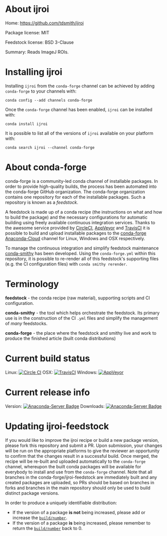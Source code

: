 About ijroi
===========

Home: https://github.com/tdsmith/ijroi

Package license: MIT

Feedstock license: BSD 3-Clause

Summary: Reads ImageJ ROIs.



Installing ijroi
================

Installing `ijroi` from the `conda-forge` channel can be achieved by adding `conda-forge` to your channels with:

```
conda config --add channels conda-forge
```

Once the `conda-forge` channel has been enabled, `ijroi` can be installed with:

```
conda install ijroi
```

It is possible to list all of the versions of `ijroi` available on your platform with:

```
conda search ijroi --channel conda-forge
```



About conda-forge
=================

conda-forge is a community-led conda channel of installable packages.
In order to provide high-quality builds, the process has been automated into the
conda-forge GitHub organization. The conda-forge organization contains one repository
for each of the installable packages. Such a repository is known as a *feedstock*.

A feedstock is made up of a conda recipe (the instructions on what and how to build
the package) and the necessary configurations for automatic building using freely
available continuous integration services. Thanks to the awesome service provided by
[CircleCI](https://circleci.com/), [AppVeyor](http://www.appveyor.com/)
and [TravisCI](https://travis-ci.org/) it is possible to build and upload installable
packages to the [conda-forge](https://anaconda.org/conda-forge)
[Anaconda-Cloud](http://docs.anaconda.org/) channel for Linux, Windows and OSX respectively.

To manage the continuous integration and simplify feedstock maintenance
[conda-smithy](http://github.com/conda-forge/conda-smithy) has been developed.
Using the ``conda-forge.yml`` within this repository, it is possible to re-render all of
this feedstock's supporting files (e.g. the CI configuration files) with ``conda smithy rerender``.


Terminology
===========

**feedstock** - the conda recipe (raw material), supporting scripts and CI configuration.

**conda-smithy** - the tool which helps orchestrate the feedstock.
                   Its primary use is in the construction of the CI ``.yml`` files
                   and simplify the management of *many* feedstocks.

**conda-forge** - the place where the feedstock and smithy live and work to
                  produce the finished article (built conda distributions)

Current build status
====================

Linux: [![Circle CI](https://circleci.com/gh/conda-forge/ijroi-feedstock.svg?style=shield)](https://circleci.com/gh/conda-forge/ijroi-feedstock)
OSX: [![TravisCI](https://travis-ci.org/conda-forge/ijroi-feedstock.svg?branch=master)](https://travis-ci.org/conda-forge/ijroi-feedstock)
Windows: [![AppVeyor](https://ci.appveyor.com/api/projects/status/github/conda-forge/ijroi-feedstock?svg=True)](https://ci.appveyor.com/project/conda-forge/ijroi-feedstock/branch/master)

Current release info
====================
Version: [![Anaconda-Server Badge](https://anaconda.org/conda-forge/ijroi/badges/version.svg)](https://anaconda.org/conda-forge/ijroi)
Downloads: [![Anaconda-Server Badge](https://anaconda.org/conda-forge/ijroi/badges/downloads.svg)](https://anaconda.org/conda-forge/ijroi)


Updating ijroi-feedstock
========================

If you would like to improve the ijroi recipe or build a new
package version, please fork this repository and submit a PR. Upon submission,
your changes will be run on the appropriate platforms to give the reviewer an
opportunity to confirm that the changes result in a successful build. Once
merged, the recipe will be re-built and uploaded automatically to the
`conda-forge` channel, whereupon the built conda packages will be available for
everybody to install and use from the `conda-forge` channel.
Note that all branches in the conda-forge/ijroi-feedstock are
immediately built and any created packages are uploaded, so PRs should be based
on branches in forks and branches in the main repository should only be used to
build distinct package versions.

In order to produce a uniquely identifiable distribution:
 * If the version of a package **is not** being increased, please add or increase
   the [``build/number``](http://conda.pydata.org/docs/building/meta-yaml.html#build-number-and-string).
 * If the version of a package **is** being increased, please remember to return
   the [``build/number``](http://conda.pydata.org/docs/building/meta-yaml.html#build-number-and-string)
   back to 0.
